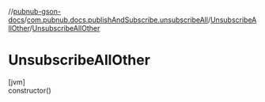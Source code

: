 //[pubnub-gson-docs](../../../index.md)/[com.pubnub.docs.publishAndSubscribe.unsubscribeAll](../index.md)/[UnsubscribeAllOther](index.md)/[UnsubscribeAllOther](-unsubscribe-all-other.md)

# UnsubscribeAllOther

[jvm]\
constructor()
